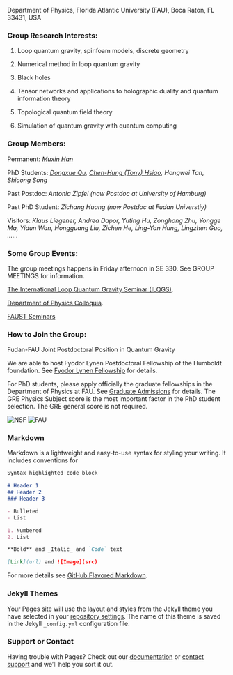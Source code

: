 Department of Physics, Florida Atlantic University (FAU), Boca Raton, FL 33431, USA


### Group Research Interests:

1. Loop quantum gravity, spinfoam models, discrete geometry

2. Numerical method in loop quantum gravity

2. Black holes

3. Tensor networks and applications to holographic duality and quantum information theory

4. Topological quantum field theory

5. Simulation of quantum gravity with quantum computing


### Group Members:

Permanent: _[Muxin Han](http://www.physics.fau.edu/people/faculty/han.php)_

PhD Students: _[Dongxue Qu](http://www.physics.fau.edu/people/faculty/dongxuequ.php), [Chen-Hung (Tony) Hsiao](http://www.physics.fau.edu/people/faculty/chen-hunghsiao.php), Hongwei Tan, Shicong Song_

Past Postdoc: _Antonia Zipfel (now Postdoc at University of Hamburg)_

Past PhD Student: _Zichang Huang (now Postdoc at Fudan Universtiy)_

Visitors: _Klaus Liegener, Andrea Dapor, Yuting Hu, Zonghong Zhu, Yongge Ma, Yidun Wan, Hongguang Liu, Zichen He, Ling-Yan Hung, Lingzhen Guo, ......_



### Some Group Events:

The group meetings happens in Friday afternoon in SE 330. See GROUP MEETINGS for information.

[The International Loop Quantum Gravity Seminar (ILQGS)](http://relativity.phys.lsu.edu/ilqgs/).

[Department of Physics Colloquia](http://www.physics.fau.edu/events-news/index.php).

[FAUST Seminars](http://www.physics.fau.edu/research/faust/seminar.php)



### How to Join the Group:

Fudan-FAU Joint Postdoctoral Position in Quantum Gravity

We are able to host Fyodor Lynen Postdoctoral Fellowship of the Humboldt foundation. See [Fyodor Lynen Fellowship](https://www.humboldt-foundation.de/web/lynen-fellowship.html) for details.

For PhD students, please apply officially the graduate fellowships in the Department of Physics at FAU. See [Graduate Admissions](http://www.physics.fau.edu/graduate-admissions/index.php) for details. The GRE Physics Subject score is the most important factor in the PhD student selection. The GRE general score is not required.

![NSF](https://www.google.com/imgres?imgurl=https%3A%2F%2Fupload.wikimedia.org%2Fwikipedia%2Fcommons%2F7%2F7e%2FNSF_logo.png&imgrefurl=https%3A%2F%2Fen.wikipedia.org%2Fwiki%2FNational_Science_Foundation&docid=vpssZ8zkti7pNM&tbnid=bUFeS7Yrwr1GnM%3A&vet=10ahUKEwi1zcWmoMrkAhXKtlkKHWroCukQMwg_KAAwAA..i&w=1722&h=1731&client=firefox-b-d&bih=864&biw=1500&q=NSF&ved=0ahUKEwi1zcWmoMrkAhXKtlkKHWroCukQMwg_KAAwAA&iact=mrc&uact=8) ![FAU](https://www.google.com/imgres?imgurl=http%3A%2F%2Fwww.karbelmultimedia.com%2Fwebfau15%2Fimages%2FFAUlogo3.png&imgrefurl=http%3A%2F%2Fwww.karbelmultimedia.com%2Fwebfau15%2FFAU-Pillars-Platforms-MicrositeV15.html&docid=mZlCPglVJDD3wM&tbnid=wNGTagLREB5AdM%3A&vet=1&w=300&h=150&client=firefox-b-d&bih=864&biw=1500&ved=2ahUKEwjLktLUoMrkAhXFqlkKHXXLAP4QxiAoAXoECAEQFg&iact=c&ictx=1)



### Markdown

Markdown is a lightweight and easy-to-use syntax for styling your writing. It includes conventions for

```markdown
Syntax highlighted code block

# Header 1
## Header 2
### Header 3

- Bulleted
- List

1. Numbered
2. List

**Bold** and _Italic_ and `Code` text

[Link](url) and ![Image](src)
```

For more details see [GitHub Flavored Markdown](https://guides.github.com/features/mastering-markdown/).

### Jekyll Themes

Your Pages site will use the layout and styles from the Jekyll theme you have selected in your [repository settings](https://github.com/hamsyn/Muxin-Han-s-group/settings). The name of this theme is saved in the Jekyll `_config.yml` configuration file.

### Support or Contact

Having trouble with Pages? Check out our [documentation](https://help.github.com/categories/github-pages-basics/) or [contact support](https://github.com/contact) and we’ll help you sort it out.
